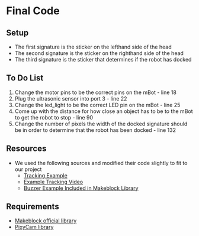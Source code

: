 # Final Code

## Setup
* The first signature is the sticker on the lefthand side of the head
* The second signature is the sticker on the righthand side of the head
* The third signature is the sticker that determines if the robot has docked

## To Do List
1. Change the motor pins to be the correct pins on the mBot - line 18
2. Plug the ultrasonic sensor into port 3 - line 22
3. Change the led_light to be the correct LED pin on the mBot - line 25
4. Come up with the distance for how close an object has to be to the mBot to get the robot to stop - line 90
5. Change the number of pixels the width of the docked signature should be in order to determine that the robot has been docked - line 132

## Resources
* We used the following sources and modified their code slightly to fit to our project
    * [Tracking Example](https://www.computervision.zone/courses/object-following-robot-with-arduino/)
    * [Example Tracking Video](https://www.youtube.com/watch?v=w_krOCBk1DE)
    * [Buzzer Example Included in Makeblock Library](https://codeload.github.com/Makeblock-official/Makeblock-Libraries/zip/master)

## Requirements
* [Makeblock official library](https://codeload.github.com/Makeblock-official/Makeblock-Libraries/zip/master)
* [PixyCam library](https://pixycam.com/downloads-pixy2/)